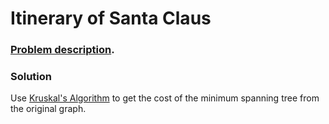 # Itinerary of Santa Claus

### [Problem description](https://www.beecrowd.com.br/judge/en/problems/view/1764).

### Solution

Use [Kruskal's Algorithm](https://github.com/LeonardoNNanci/coding_challenges/tree/main/Algorithms/Graph/MST%20Kruskals) to get the cost of the minimum spanning tree from the original graph.